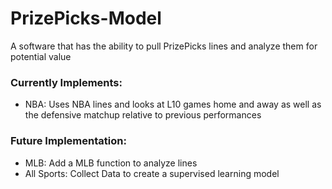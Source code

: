 # PrizePicks-Model
A software that has the ability to pull PrizePicks lines and analyze them for potential value

### Currently Implements:
   * NBA: Uses NBA lines and looks at L10 games home and away as well as the defensive matchup relative to previous performances
  
### Future Implementation:
  * MLB: Add a MLB function to analyze lines
  * All Sports: Collect Data to create a supervised learning model
